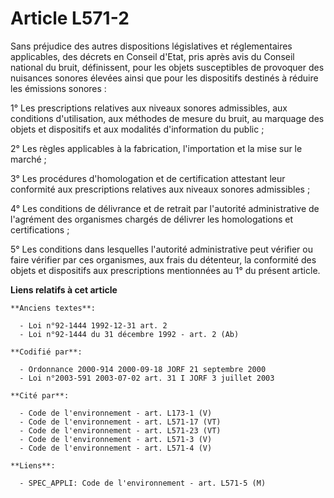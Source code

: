 # Article L571-2

Sans préjudice des autres dispositions législatives et réglementaires applicables, des décrets en Conseil d'Etat, pris après
avis du Conseil national du bruit, définissent, pour les objets susceptibles de provoquer des nuisances sonores élevées ainsi
que pour les dispositifs destinés à réduire les émissions sonores :

1° Les prescriptions relatives aux niveaux sonores admissibles, aux conditions d'utilisation, aux méthodes de mesure du
bruit, au marquage des objets et dispositifs et aux modalités d'information du public ;

2° Les règles applicables à la fabrication, l'importation et la mise sur le marché ;

3° Les procédures d'homologation et de certification attestant leur conformité aux prescriptions relatives aux niveaux
sonores admissibles ;

4° Les conditions de délivrance et de retrait par l'autorité administrative de l'agrément des organismes chargés de délivrer
les homologations et certifications ;

5° Les conditions dans lesquelles l'autorité administrative peut vérifier ou faire vérifier par ces organismes, aux frais du
détenteur, la conformité des objets et dispositifs aux prescriptions mentionnées au 1° du présent article.

**Liens relatifs à cet article**

	**Anciens textes**:

	  - Loi n°92-1444 1992-12-31 art. 2
	  - Loi n°92-1444 du 31 décembre 1992 - art. 2 (Ab)

	**Codifié par**:

	  - Ordonnance 2000-914 2000-09-18 JORF 21 septembre 2000
	  - Loi n°2003-591 2003-07-02 art. 31 I JORF 3 juillet 2003

	**Cité par**:

	  - Code de l'environnement - art. L173-1 (V)
	  - Code de l'environnement - art. L571-17 (VT)
	  - Code de l'environnement - art. L571-23 (VT)
	  - Code de l'environnement - art. L571-3 (V)
	  - Code de l'environnement - art. L571-4 (V)

	**Liens**:

	  - SPEC_APPLI: Code de l'environnement - art. L571-5 (M)
